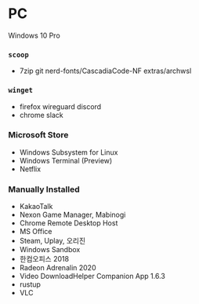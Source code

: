 PC
========
Windows 10 Pro

### `scoop`
- 7zip git nerd-fonts/CascadiaCode-NF extras/archwsl

### `winget`
- firefox wireguard discord
- chrome slack

### Microsoft Store
- Windows Subsystem for Linux
- Windows Terminal (Preview)
- Netflix

### Manually Installed
- KakaoTalk
- Nexon Game Manager, Mabinogi
- Chrome Remote Desktop Host
- MS Office
- Steam, Uplay, 오리진
- Windows Sandbox
- 한컴오피스 2018
- Radeon Adrenalin 2020
- Video DownloadHelper Companion App 1.6.3
- rustup
- VLC
